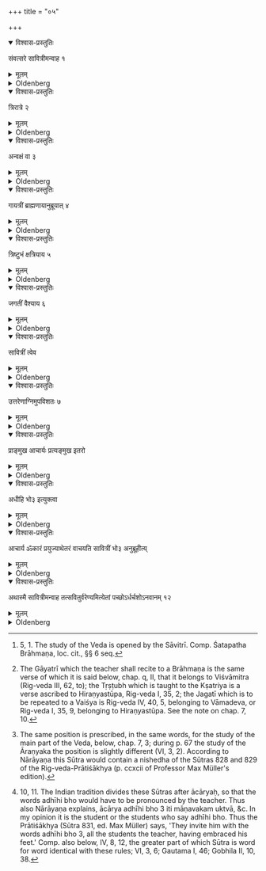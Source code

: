 +++
title = "०५"

+++


<details open><summary>विश्वास-प्रस्तुतिः</summary>

संवत्सरे सावित्रीमन्वाह १
</details>

<details><summary>मूलम्</summary>

संवत्सरे सावित्रीमन्वाह १
</details>

<details><summary>Oldenberg</summary>

1 [^1] . After one year (the teacher) recites the Sāvitrī (to the student),

[^1]:  5, 1. The study of the Veda is opened by the Sāvitrī. Comp. Śatapatha Brāhmaṇa, loc. cit., §§ 6 seq.

</details>

<details open><summary>विश्वास-प्रस्तुतिः</summary>

त्रिरात्रे २
</details>

<details><summary>मूलम्</summary>

त्रिरात्रे २
</details>

<details><summary>Oldenberg</summary>

2. (Or) after three nights,

</details>

<details open><summary>विश्वास-प्रस्तुतिः</summary>

अन्वक्षं वा ३
</details>

<details><summary>मूलम्</summary>

अन्वक्षं वा ३
</details>

<details><summary>Oldenberg</summary>

3. Or immediately.

</details>

<details open><summary>विश्वास-प्रस्तुतिः</summary>

गायत्रीं ब्राह्मणायानुब्रूयात् ४
</details>

<details><summary>मूलम्</summary>

गायत्रीं ब्राह्मणायानुब्रूयात् ४
</details>

<details><summary>Oldenberg</summary>

4 [^2] . Let him recite a Gāyatrī to a Brāhmaṇa,

[^2]:  The Gāyatrī which the teacher shall recite to a Brāhmaṇa is the same verse of which it is said below, chap. q, II, that it belongs to Viśvāmitra (Rig-veda III, 62, to); the Tṛṣṭubh which is taught to the Kṣatriya is a verse ascribed to Hiraṇyastūpa, Rig-veda I, 35, 2; the Jagatī which is to be repeated to a Vaiśya is Rig-veda IV, 40, 5, belonging to Vāmadeva, or Rig-veda I, 35, 9, belonging to Hiraṇyastūpa. See the note on chap. 7, 10.

</details>

<details open><summary>विश्वास-प्रस्तुतिः</summary>

त्रिष्टुभं क्षत्रियाय ५
</details>

<details><summary>मूलम्</summary>

त्रिष्टुभं क्षत्रियाय ५
</details>

<details><summary>Oldenberg</summary>

5. A Tṛṣṭubh to a Kṣatriya,

</details>

<details open><summary>विश्वास-प्रस्तुतिः</summary>

जगतीं वैश्याय ६
</details>

<details><summary>मूलम्</summary>

जगतीं वैश्याय ६
</details>

<details><summary>Oldenberg</summary>

6. A Jagatī to a Vaiśya.

</details>

<details open><summary>विश्वास-प्रस्तुतिः</summary>

सावित्रीं त्वेव
</details>

<details><summary>मूलम्</summary>

सावित्रीं त्वेव

</details>

<details><summary>Oldenberg</summary>

7. But let it be anyhow a verse sacred to Savitar.

</details>

<details open><summary>विश्वास-प्रस्तुतिः</summary>

उत्तरेणाग्निमुपविशतः ७
</details>

<details><summary>मूलम्</summary>

उत्तरेणाग्निमुपविशतः ७
</details>

<details><summary>Oldenberg</summary>

8. They seat themselves to the north of the fire,

</details>

<details open><summary>विश्वास-प्रस्तुतिः</summary>

प्राङ्मुख आचार्यः प्रत्यङ्मुख इतरो
</details>

<details><summary>मूलम्</summary>

प्राङ्मुख आचार्यः प्रत्यङ्मुख इतरो

</details>

<details><summary>Oldenberg</summary>

9 [^3] . The teacher with his face turned eastward, the other westward.

[^3]:  The same position is prescribed, in the same words, for the study of the main part of the Veda, below, chap. 7, 3; during p. 67 the study of the Āraṇyaka the position is slightly different (VI, 3, 2). According to Nārāyaṇa this Sūtra would contain a nishedha of the Sūtras 828 and 829 of the Rig-veda-Prātiśākhya (p. ccxcii of Professor Max Müller's edition).

</details>

<details open><summary>विश्वास-प्रस्तुतिः</summary>

अधीहि भो३ इत्युक्त्वा
</details>

<details><summary>मूलम्</summary>

अधीहि भो३ इत्युक्त्वा

</details>

<details><summary>Oldenberg</summary>

10 [^4] . After (the student) has said, 'Recite, sir!' - 

[^4]:  10, 11. The Indian tradition divides these Sūtras after ācāryaḥ, so that the words adhīhi bho would have to be pronounced by the teacher. Thus also Nārāyaṇa explains, ācārya adhīhi bho 3 iti māṇavakam uktvā, &c. In my opinion it is the student or the students who say adhīhi bho. Thus the Prātiśākhya (Sūtra 831, ed. Max Müller) says, 'They invite him with the words adhīhi bho 3, all the students the teacher, having embraced his feet.' Comp. also below, IV, 8, 12, the greater part of which Sūtra is word for word identical with these rules; VI, 3, 6; Gautama I, 46; Gobhila II, 10, 38.

</details>

<details open><summary>विश्वास-प्रस्तुतिः</summary>

आचार्य ॐकारं प्रयुज्याथेतरं वाचयति सावित्रीं भो३ अनुब्रूहीत्य्
</details>

<details><summary>मूलम्</summary>

आचार्य ॐकारं प्रयुज्याथेतरं वाचयति सावित्रीं भो३ अनुब्रूहीत्य्
</details>

<details><summary>Oldenberg</summary>

11. The teacher, having pronounced the word OM, then causes the other one to say, 'Recite the Sāvitrī, sir!'

</details>

<details open><summary>विश्वास-प्रस्तुतिः</summary>

अथास्मै सावित्रीमन्वाह तत्सवितुर्वरेण्यमित्येतां पच्छोऽर्धर्चशोऽनवानम् १२
</details>

<details><summary>मूलम्</summary>

अथास्मै सावित्रीमन्वाह तत्सवितुर्वरेण्यमित्येतां पच्छोऽर्धर्चशोऽनवानम् १२   

</details>

<details><summary>Oldenberg</summary>

12. He then recites the Sāvitrī to him, the verse 'That glorious (splendour) of Savitar' (Rig-Veda III, 62, 10); (firstly) pāda by pāda, (then) hemistich by hemistich, (and finally) without a stop.

</details>
